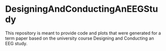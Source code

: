 # DesigningAndConductingAnEEGStudy
This repository is meant to provide code and plots that were generated for a term paper based on the university course Designing and Conducting an EEG study. 
